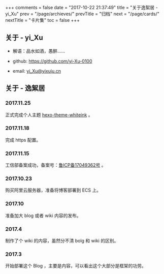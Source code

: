 +++
comments = false
date = "2017-10-22 21:37:49"
title = "关于逸絮居 - yi_Xu"
prev = "/page/archieves/"
prevTitle = "归档"
next = "/page/cards/"
nextTitle = "卡片集"
toc = false
+++

## <i class="icon-user"></i> 关于 - yi_Xu

+ 解语：品水如酒，愚醉……

+ github: https://github.com/yi-Xu-0100

+ email: [yi_Xu@yixuju.cn](mailto:yi_Xu@yixuju.cn)

## <i class="icon-home"></i> 关于 - 逸絮居
### 2017.11.25

正式完成个人主题 [hexo-theme-whiteink](https://github.com/yi-Xu-0100/hexo-theme-whiteink) 。

### 2017.11.18

完成 https 配置。

### 2017.11.15

工信部备案成功，备案号：[鲁ICP备17049362号](https://www.miitbeian.gov.cn) 。

### 2017.10.23

购买阿里云服务器，准备将博客部署到 ECS 上。

### 2017.10

准备加大 blog 或者 wiki 内容的发布。

### 2017.4

制作了个 wiki 的内容，虽然分不清 bolg 和 wiki 的区别。

### 2017.3

开始部署这个 Blog ，主要是内容，可以看出这个大部分是框架的功劳。